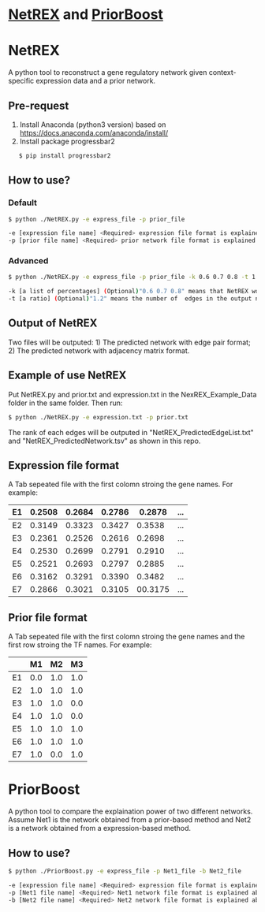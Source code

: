 # [NetREX](#netrex) and [PriorBoost](#priorboost)

# NetREX
A python tool to reconstruct a gene regulatory network given context-specific expression data and a prior network.

## Pre-request
1. Install Anaconda (python3 version) based on https://docs.anaconda.com/anaconda/install/
2. Install package progressbar2
```bash
   $ pip install progressbar2
```

## How to use?
### Default
```bash
$ python ./NetREX.py -e express_file -p prior_file 

-e [expression file name] <Required> expression file format is explained below. 
-p [prior file name] <Required> prior network file format is explained below. 
```   


### Advanced
```bash
$ python ./NetREX.py -e express_file -p prior_file -k 0.6 0.7 0.8 -t 1.2

-k [a list of percentages] (Optional)"0.6 0.7 0.8" means that NetREX would keep 60%, 70%, and 80% edges in the prior respectively. The final predicted network is the consensus based on networks predicted from those percentages.
-t [a ratio] (Optional)"1.2" means the number of  edges in the output network is 1.2 times to the edges in the prior network 
``` 

## Output of NetREX
Two files will be outputed: 1) The predicted network with edge pair format; 2) The predicted network with adjacency matrix format.

## Example of use NetREX
Put NetREX.py and prior.txt and expression.txt in the NexREX_Example_Data folder in the same folder. Then run:
```bash
$ python ./NetREX.py -e expression.txt -p prior.txt
```
The rank of each edges will be outputed in "NetREX_PredictedEdgeList.txt" and "NetREX_PredictedNetwork.tsv" as shown in this repo.


## Expression file format
A Tab sepeated file with the first colomn stroing the gene names. For example:

| E1 | 0.2508 | 0.2684 | 0.2786 | 0.2878  | ... |
|----|--------|--------|--------|---------|-----|
| E2 | 0.3149 | 0.3323 | 0.3427 | 0.3538  | ... |
| E3 | 0.2361 | 0.2526 | 0.2616 | 0.2698  | ... |
| E4 | 0.2530 | 0.2699 | 0.2791 | 0.2910  | ... |
| E5 | 0.2521 | 0.2693 | 0.2797 | 0.2885  | ... |
| E6 | 0.3162 | 0.3291 | 0.3390 | 0.3482  | ... |
| E7 | 0.2866 | 0.3021 | 0.3105 | 00.3175 | ... |

## Prior file format
A Tab sepeated file with the first colomn stroing the gene names and the first row stroing the TF names. For example:

|    | M1  | M2  | M3  |
|----|-----|-----|-----|
| E1 | 0.0 | 1.0 | 1.0 |
| E2 | 1.0 | 1.0 | 1.0 |
| E3 | 1.0 | 1.0 | 0.0 |
| E4 | 1.0 | 1.0 | 0.0 |
| E5 | 1.0 | 1.0 | 1.0 |
| E6 | 1.0 | 1.0 | 1.0 |
| E7 | 1.0 | 0.0 | 1.0 |



# PriorBoost
A python tool to compare the explaination power of two different networks. Assume Net1 is the network obtained from a prior-based method and Net2 is a network obtained from a expression-based method. 
## How to use?
```bash
$ python ./PriorBoost.py -e express_file -p Net1_file -b Net2_file 

-e [expression file name] <Required> expression file format is explained above. 
-p [Net1 file name] <Required> Net1 network file format is explained above. Elements in the Network are their ranks. rank 1 is the best.
-b [Net2 file name] <Required> Net2 network file format is explained above. Elements is the weights of each edges. The larger the better.
```   
